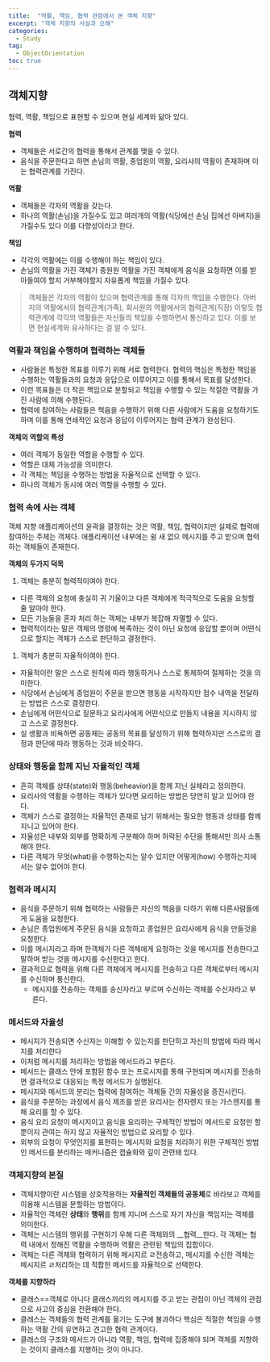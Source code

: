 ```yaml
---
title:  "역활, 책임, 협력 관점에서 본 객체 지향"
excerpt: "객체 지향의 사실과 오해"
categories:
  - Study
tag:
  - ObjectOrientation
toc: true
---
```


## 객체지향
협력, 역활, 책임으로 표현할 수 있으며 현실 세계와 닮아 있다. 

**협력**  
- 객체들은 서로간의 협력을 통해서 관계를 맺을 수 있다.
- 음식을 주문한다고 하면 손님의 역활, 종업원의 역활, 요리사의 역활이 존재하며 이는 협력관계를 가진다.

**역활**  
- 객체들은 각자의 역활을 갖는다.
- 하나의 역활(손님)을 가질수도 있고 여러개의 역활(식당에선 손님 집에선 아버지)을 가질수도 있다 이를 다향성이라고 한다.

**책임**  
- 각각의 역활에는 이를 수행해야 하는 책임이 있다. 
- 손님의 역활을 가진 객체가 종원원 역활을 가진 객체에게 음식을 요청하면 이를 받아들여야 할지 거부해야할지 자유롭게 책임을 가질수 있다.

>객체들은 각자의 역활이 있으며 협력관계를 통해 각자의 책임을 수행한다. 아버지의 역활에서의 협력관계(가족), 회사원의 역활에서의 협력관계(직장) 이렇듯 협력관계에 각각의 역활들은 자신들의 책임을 수행하면서 통신하고 있다. 이를 보면 현실세계와 유사하다는 걸 알 수 있다.

### 역활과 책임을 수행하며 협력하는 객체들 

- 사람들은 특정한 목표를 이루기 위해 서로 협력한다. 협력의 핵심은 특정한 책임을 수행하는 역활들과의 요청과 응답으로 이루어지고 이를 통해서 목표를 달성한다.
- 이런 목표들은 더 작은 책임으로 분할되고 책임을 수행할 수 있는  적절한 역활을 가진 사람에 의해 수행된다.
- 협력에 참여하는 사람들은 책음을 수행하기 위해 다른 사람에거 도움을 요청하기도 하며 이를 통해 연쇄적인 요청과 응답이 이루어지는 협력 관계가 완성된다.

**객체의 역할의 특성**
- 여러 객체가 동일한 역할을 수행할 수 있다.
- 역할은 대체 가능성을 의미한다.
- 각 객체는 책임을 수행하는 방법을 자율적으로 선택할 수 있다.
- 하나의 객체가 동시에 여러 역할을 수행할 수 있다.

### 협력 속에 사는 객체

객체 지향 애플리케이션의 윤곽을 결정하는 것은 역활, 책임, 협력이지만 실제로 협력에 참여하는 주체는 객체다. 애플리케이션 내부에는 쉴 새 없으 메시지를 주고 받으며 협력하는 객체들이 존재한다.


**객체의 두가지 덕목**  
1. 객체는 충분히 협력적이여야 한다.
  - 다른 객체의 요청에 충실히 귀 기울이고 다른 객체에게 적극적으로 도움을 요청할 줄 알아야 한다.
  - 모든 기능들을 혼자 처리 하는 객체는 내부가 복잡해 자멸할 수 있다.
  - 협력적이라는 말은 객체의 명령에 복족하는 것이 아닌 요청에 응답할 뿐이며 어떤식으로 할지는 객체가 스스로 판단하고 결정한다.
1. 객체가 충분히 자율적이여야 한다.
  - 자율적이란 말은 스스로 원칙에 따라 행동하거나 스스로 통제하여 절제하는 것을 의미한다.
  - 식당에서 손님에게 종업원이 주문을 받으면 행동을 시작하지만 접수 내역을 전달하는 방법은 스스로 결정한다. 
  - 손님에게 어떤식으로 질문하고 요리사에게 어떤식으로 만들지 내용을 지시하지 않고 스스로 결정한다.
  - 실 생활과 비욕하면 공동체는 공동의 목표를 달성하기 위해 협력하지만 스스로의 결정과 판단에 따라 행동하는 것과 비슷하다.


### 상태와 행동을 함께 지닌 자율적인 객체

- 흔히 객체를 상태(state)와 행동(beheavior)을 함께 지닌 실체라고 정의한다. 
- 요리사의 역활을 수행하는 객체가 있다면 요리하는 방법은 당연히 알고 있어야 한다.
- 겍체가 스스로 결정하는 자율적인 존재로 남기 위해서는 필요한 행동과 상태를 함께 지니고 있어야 한다.
- 자율성은 내부와 외부를 명확하게 구분해야 하며 허락된 수단을 통해서만 의사 소통해야 한다.
- 다른 객체가 무엇(what)을 수행하는지는 알수 있지만 어떻게(how) 수행하는지에서는 알수 없어야 한다.


### 협력과 메시지 

- 음식을 주문하기 위해 협력하는 사람들은 자신의 책음을 다하기 위해 다른사람들에게 도움을 요청한다.
- 손님은 종업원에게 주문된 음식을 요청하고 종업원은 요리사에게 음식을 만들것을 요청한다.
- 이를 메시지라고 하며 한객체가 다른 객체에게 요청하는 것을 메시지를 전송한다고 말하며 받는 것을 메시지를 수신한다고 한다.
- 결과적으로 협력을 위해 다른 객체에게 메시지를 전송하고 다른 객체로부터 메시지를 수신하며 통신한다.
  * 메시지를 전송하는 객체를 송신자라고 부르며 수신하는 객체를 수신자라고 부른다.
  
### 메서드와 자율성

- 메시지가 전송되면 수신자는 이해할 수 있는지를 판단하고 자신의 방법에 따라 메시지를 처리한다 
- 이처럼 메시지를 처리하는 방법을 메서드라고 부른다.
- 메서드는 클래스 안에 포함된 함수 또는 프로시저를 통해 구현되며 메시지를 전송하면 결과적으로 대응되는 특정 메서드가 실행된다.
- 메시지와 메서드의 분리는 협력에 참여하는 객체들 간의 자율성을 증진시킨다.
- 음식을 주문하는 과정에서 음식 제조를 받은 요리사는 전자렌지 또는 가스렌지를 통해 요리를 할 수 있다.
- 음식 요리 요청이 메시지이고 음식을 요리하는 구체적인 방법이 메서드로 요청만 할 뿐이지 관여는 하지 않고 자율적인 방법으로 요리할 수 있다.
- 외부의 요청이 무엇인지를 표현하는 메시지와 요청을 처리하기 위한 구체적인 방법인 메서드를 분리하는 매커니즘은 캡슐화와 깊이 관련돼 있다.


### 객체지향의 본질
 
- 객체지향이란 시스템을 상호작용하는 **자율적인 객체들의 공동체**로 바라보고 객체를 이용해 시스템을 분할하는 방법이다.
- 자율적인 객체란 **상태**와 **행위**를 함께 지니며 스스로 자기 자신을 책임지는 객체를 의미한다.
- 객체는 시스템의 행위를 구현하기 우해 다른 객체와의 __협력__한다. 각 객체는 협력 내에서 정해진 역활을 수행하며 역활은 관련된 책임의 집합이다.
- 객체는 다른 객체와 협력하기 위해 메시지르 ㄹ전송하고, 메시지를 수신한 객체는 메시지르 ㄹ처리하는 데 적합한 메서드를 자율적으로 선택한다.

**객체를 지향하라**
- 클래스==객체로 아니다 클래스끼리의 메시지를 주고 받는 관점이 아닌 객체의 관점으로 사고의 중심을 전환해야 한다.
- 클래스는 객체들의 협력 관계를 옮기는 도구에 불과하다 핵심은 적절한 책임을 수행하는 역활 간의 유연하고 견고한 협력 관계이다.
- 클래스의 구조와 메서드가 아니라 역활, 책임, 협력에 집중해야 되며 객체를 지향하는 것이지 클래스를 지행하는 것이 아니다.  